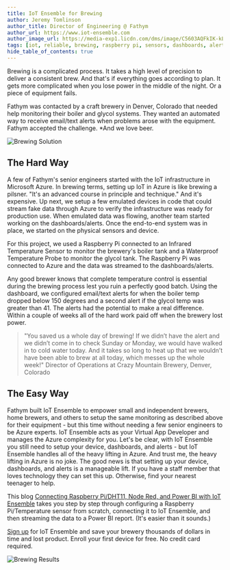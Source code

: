 ```yaml
---
title: IoT Ensemble for Brewing
author: Jeremy Tomlinson
author_title: Director of Engineering @ Fathym
author_url: https://www.iot-ensemble.com
author_image_url: https://media-exp1.licdn.com/dms/image/C5603AQFkIK-kLZji_Q/profile-displayphoto-shrink_200_200/0/1517744970954?e=1617840000&v=beta&t=Cb3O5xbscYZtzsxK7ABot8biLash6plA39TV4BY0BwE
tags: [iot, reliable, brewing, raspberry pi, sensors, dashboards, alerts]
hide_table_of_contents: true
---
```


Brewing is a complicated process. It takes a high level of precision to deliver a consistent brew. And that's if everything goes according to plan. It gets more complicated when you lose power in the middle of the night. Or a piece of equipment fails.

Fathym was contacted by a craft brewery in Denver, Colorado that needed help monitoring their boiler and glycol systems. They wanted an automated way to receive email/text alerts when problems arose with the equipment. Fathym accepted the challenge. *And we love beer.

![Brewing Solution](/img/screenshots/brewery-iot4.png)

## The Hard Way

A few of Fathym's senior engineers started with the IoT infrastructure in Microsoft Azure. In brewing terms, setting up IoT in Azure is like brewing a pilsner. "It's an advanced course in principle and technique." And it's expensive. Up next, we setup a few emulated devices in code that could stream fake data through Azure to verify the infrastructure was ready for production use. When emulated data was flowing, another team started working on the dashboards/alerts. Once the end-to-end system was in place, we started on the physical sensors and device.

For this project, we used a Raspberry Pi connected to an Infrared Temperature Sensor to monitor the brewery's boiler tank and a Waterproof Temperature Probe to monitor the glycol tank. The Raspberry Pi was connected to Azure and the data was streamed to the dashboards/alerts. 

Any good brewer knows that complete temperature control is essential during the brewing process lest you ruin a perfectly good batch. Using the dashboard, we configured email/text alerts for when the boiler temp dropped below 150 degrees and a second alert if the glycol temp was greater than 41. The alerts had the potential to make a real difference. Within a couple of weeks all of the hard work paid off when the brewery lost power.

> "You saved us a whole day of brewing! If we didn’t have the alert and we didn’t come in to check Sunday or Monday, we would have walked in to cold water today. And it takes so long to heat up that we wouldn’t have been able to brew at all today, which messes up the whole week!"
> Director of Operations at Crazy Mountain Brewery, Denver, Colorado

## The Easy Way

Fathym built IoT Ensemble to empower small and independent brewers, home brewers, and others to setup the same monitoring as described above for their equipment - but this time without needing a few senior engineers to be Azure experts. IoT Ensemble acts as your Virtual App Developer and manages the Azure complexity for you. Let's be clear, with IoT Ensemble you still need to setup your device, dashboards, and alerts - but IoT Ensemble handles all of the heavy lifting in Azure. And trust me, the heavy lifting in Azure is no joke. The good news is that setting up your device, dashboards, and alerts is a manageable lift. If you have a staff member that loves technology they can set this up. Otherwise, find your nearest teenager to help.

This blog [Connecting Raspberry Pi/DHT11, Node Red, and Power BI with IoT Ensemble](https://www.iot-ensemble.com/blog/raspberry-pi-dht11-node-red-iot-ensemble-power-bi) takes you step by step through configuring a Raspberry Pi/Temperature sensor from scratch, connecting it to IoT Ensemble, and then streaming the data to a Power BI report. (It's easier than it sounds.)

[Sign up](https://www.iot-ensemble.com/dashboard) for IoT Ensemble and save your brewery thousands of dollars in time and lost product. Enroll your first device for free. No credit card required.

![Brewing Results](/img/screenshots/iot-ensemble-connected-devices.png)
